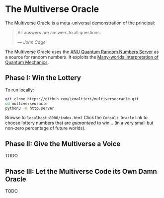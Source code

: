 # The Multiverse Oracle

The Multiverse Oracle is a meta-universal demonstration of the principal:
> All answers are answers to all questions.
>
> &mdash; <cite>John Cage</cite>

The Multiverse Oracle uses the [ANU Quantum Random Numbers Server](http://qrng.anu.edu.au/index.php) as a source for random numbers. It exploits the [Many-worlds interpretation of Quantum Mechanics](https://en.wikipedia.org/wiki/Many-worlds_interpretation).

## Phase I: Win the Lottery

To run locally:
```bash
git clone https://github.com/jemaltieri/multiverseoracle.git
cd multiverseoracle
python3 -m http.server
```
Browse to `localhost:8000/index.html`
Click the `Consult Oracle` link to choose lottery numbers that are *_guaranteed_* to win... (in a very small but non-zero percentage of future worlds).

## Phase II: Give the Multiverse a Voice

TODO

## Phase III: Let the Multiverse Code its Own Damn Oracle

TODO
